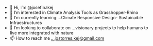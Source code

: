 - 👋 Hi, I’m @josefinakej
- 👀 I’m interested in Climate Analysis Tools as Grasshopper-Rhino
- 🌱 I’m currently learning ...Climate Responsive Design- Sustainaible Infraestructures
- 💞️ I’m looking to collaborate on ...visionary projects to help humans to live more integrated with nature 
- 📫 How to reach me ...jostorres.kej@gmail.com

<!---
josefinakej/josefinakej is a ✨ special ✨ repository because its `README.md` (this file) appears on your GitHub profile.
You can click the Preview link to take a look at your changes.
--->
